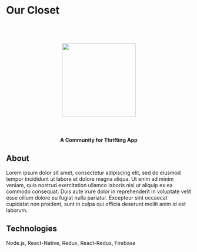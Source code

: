 # Our Closet

<h1 align="center">
<br align="center">
  <img src = "#" width=200/>
 <br>
  <br>
</h1>

<h4 align="center">A Community for Thrifting App</h4>

## About
Lorem ipsum dolor sit amet, consectetur adipiscing elit, sed do eiusmod tempor incididunt ut labore et dolore magna aliqua. Ut enim ad minim veniam, quis nostrud exercitation ullamco laboris nisi ut aliquip ex ea commodo consequat. Duis aute irure dolor in reprehenderit in voluptate velit esse cillum dolore eu fugiat nulla pariatur. Excepteur sint occaecat cupidatat non proident, sunt in culpa qui officia deserunt mollit anim id est laborum.

## Technologies
Node.js, React-Native, Redux, React-Redux, Firebase 
